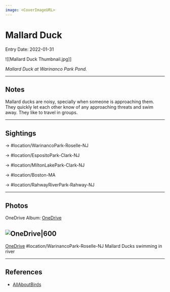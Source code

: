 ```yaml
---
image: <CoverImageURL>
---
```


# Mallard Duck
Entry Date: 2022-01-31


![[Mallard Duck Thumbnail.jpg]]

*Mallard Duck at Warinanco Park Pond.*

---------------------------------------------------------------
## Notes
Mallard ducks are noisy, specially when someone is approaching them. They quickly let each other know of any approaching threats and swim away. They like to travel in groups.

---------------------------------------------------------------
## Sightings

-> #location/WarinancoPark-Roselle-NJ 

-> #location/EspositoPark-Clark-NJ

-> #location/MiltonLakePark-Clark-NJ

-> #location/Boston-MA 

-> #location/RahwayRiverPark-Rahway-NJ 

---------------------------------------------------------------
## Photos
OneDrive Album: [OneDrive](https://1drv.ms/u/s!AvaIuMdCo_w-xj9e5pH8sIiI0BoX?e=n62eu9)

## ![OneDrive|600](https://sat02pap001files.storage.live.com/y4mxReRHRWcxE_fQ_2dUwwCj5JCc2Ci7oD402WqxdPHbA_yfscxvHlW7WYFoEeeM0N361WdRLMoXoZVf1PapCSatfgEbMO2WTCSmjE-uuvn2cvIzzXvD9UObcqk9PKIuqmGD7OdjApP3RqNfpPCus3K5klnabvbE87Sq6PZmZL4M-s2_ZdKlmQ2i3MhRHxbKxJ5?encodeFailures=1&width=1339&height=893)
[OneDrive](https://1drv.ms/u/s!AvaIuMdCo_w-xkE8xC7rdK27Avqt)
#location/WarinancoPark-Roselle-NJ 
Mallard Ducks swimming in river


---------------------------------------------------------------
## References
- [AllAboutBirds](https://www.allaboutbirds.org/guide/Mallard/id)